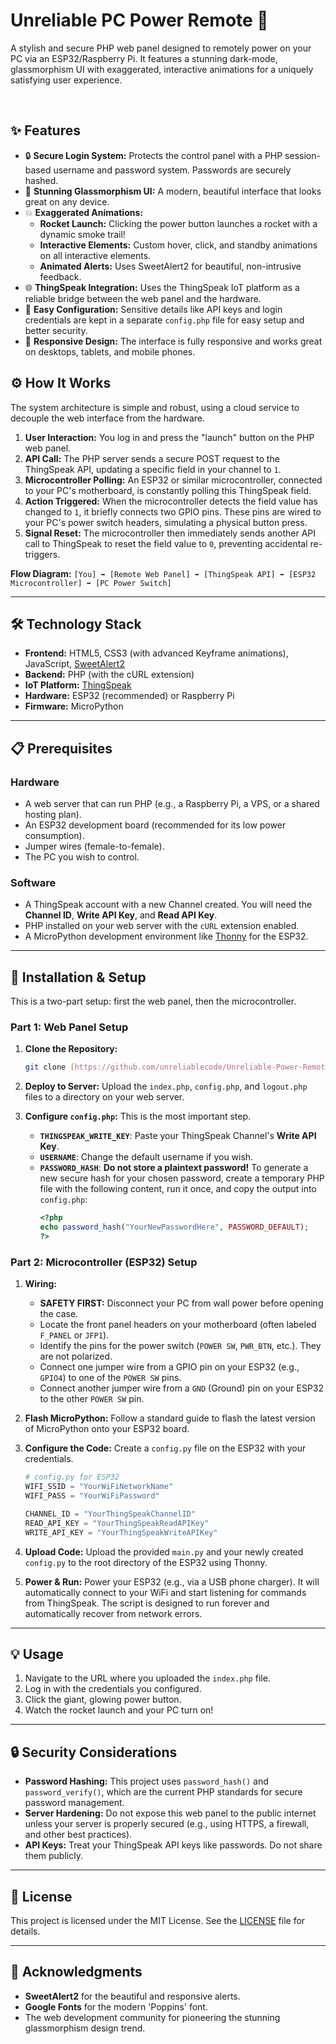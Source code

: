 # Unreliable PC Power Remote 🚀

A stylish and secure PHP web panel designed to remotely power on your PC via an ESP32/Raspberry Pi. It features a stunning dark-mode, glassmorphism UI with exaggerated, interactive animations for a uniquely satisfying user experience.

<br>

## ✨ Features

* 🔒 **Secure Login System:** Protects the control panel with a PHP session-based username and password system. Passwords are securely hashed.
* 🎨 **Stunning Glassmorphism UI:** A modern, beautiful interface that looks great on any device.
* 💥 **Exaggerated Animations:**
    * **Rocket Launch:** Clicking the power button launches a rocket with a dynamic smoke trail!
    * **Interactive Elements:** Custom hover, click, and standby animations on all interactive elements.
    * **Animated Alerts:** Uses SweetAlert2 for beautiful, non-intrusive feedback.
* 🌐 **ThingSpeak Integration:** Uses the ThingSpeak IoT platform as a reliable bridge between the web panel and the hardware.
* 🔧 **Easy Configuration:** Sensitive details like API keys and login credentials are kept in a separate `config.php` file for easy setup and better security.
* 📱 **Responsive Design:** The interface is fully responsive and works great on desktops, tablets, and mobile phones.

## ⚙️ How It Works

The system architecture is simple and robust, using a cloud service to decouple the web interface from the hardware.

1.  **User Interaction:** You log in and press the "launch" button on the PHP web panel.
2.  **API Call:** The PHP server sends a secure POST request to the ThingSpeak API, updating a specific field in your channel to `1`.
3.  **Microcontroller Polling:** An ESP32 or similar microcontroller, connected to your PC's motherboard, is constantly polling this ThingSpeak field.
4.  **Action Triggered:** When the microcontroller detects the field value has changed to `1`, it briefly connects two GPIO pins. These pins are wired to your PC's power switch headers, simulating a physical button press.
5.  **Signal Reset:** The microcontroller then immediately sends another API call to ThingSpeak to reset the field value to `0`, preventing accidental re-triggers.

**Flow Diagram:**
`[You] ➡️ [Remote Web Panel] ➡️ [ThingSpeak API] ➡️ [ESP32 Microcontroller] ➡️ [PC Power Switch]`

---

## 🛠️ Technology Stack

* **Frontend:** HTML5, CSS3 (with advanced Keyframe animations), JavaScript, [SweetAlert2](https://sweetalert2.github.io/)
* **Backend:** PHP (with the cURL extension)
* **IoT Platform:** [ThingSpeak](https://thingspeak.com/)
* **Hardware:** ESP32 (recommended) or Raspberry Pi
* **Firmware:** MicroPython

---

## 📋 Prerequisites

### Hardware
* A web server that can run PHP (e.g., a Raspberry Pi, a VPS, or a shared hosting plan).
* An ESP32 development board (recommended for its low power consumption).
* Jumper wires (female-to-female).
* The PC you wish to control.

### Software
* A ThingSpeak account with a new Channel created. You will need the **Channel ID**, **Write API Key**, and **Read API Key**.
* PHP installed on your web server with the `cURL` extension enabled.
* A MicroPython development environment like [Thonny](https://thonny.org/) for the ESP32.

---

## 🚀 Installation & Setup

This is a two-part setup: first the web panel, then the microcontroller.

### Part 1: Web Panel Setup

1.  **Clone the Repository:**
    ```bash
    git clone [https://github.com/unreliablecode/Unreliable-Power-Remote.git](https://github.com/your-username/Unreliable-Power-Remote.git)
    ```

2.  **Deploy to Server:** Upload the `index.php`, `config.php`, and `logout.php` files to a directory on your web server.

3.  **Configure `config.php`:** This is the most important step.
    * **`THINGSPEAK_WRITE_KEY`**: Paste your ThingSpeak Channel's **Write API Key**.
    * **`USERNAME`**: Change the default username if you wish.
    * **`PASSWORD_HASH`**: **Do not store a plaintext password!** To generate a new secure hash for your chosen password, create a temporary PHP file with the following content, run it once, and copy the output into `config.php`:
        ```php
        <?php
        echo password_hash("YourNewPasswordHere", PASSWORD_DEFAULT);
        ?>
        ```

### Part 2: Microcontroller (ESP32) Setup



1.  **Wiring:**
    * **SAFETY FIRST:** Disconnect your PC from wall power before opening the case.
    * Locate the front panel headers on your motherboard (often labeled `F_PANEL` or `JFP1`).
    * Identify the pins for the power switch (`POWER SW`, `PWR_BTN`, etc.). They are not polarized.
    * Connect one jumper wire from a GPIO pin on your ESP32 (e.g., `GPIO4`) to one of the `POWER SW` pins.
    * Connect another jumper wire from a `GND` (Ground) pin on your ESP32 to the other `POWER SW` pin.

2.  **Flash MicroPython:** Follow a standard guide to flash the latest version of MicroPython onto your ESP32 board.

3.  **Configure the Code:** Create a `config.py` file on the ESP32 with your credentials.
    ```python
    # config.py for ESP32
    WIFI_SSID = "YourWiFiNetworkName"
    WIFI_PASS = "YourWiFiPassword"

    CHANNEL_ID = "YourThingSpeakChannelID"
    READ_API_KEY = "YourThingSpeakReadAPIKey"
    WRITE_API_KEY = "YourThingSpeakWriteAPIKey"
    ```

4.  **Upload Code:** Upload the provided `main.py` and your newly created `config.py` to the root directory of the ESP32 using Thonny.

5.  **Power & Run:** Power your ESP32 (e.g., via a USB phone charger). It will automatically connect to your WiFi and start listening for commands from ThingSpeak. The script is designed to run forever and automatically recover from network errors.

---

## 💡 Usage

1.  Navigate to the URL where you uploaded the `index.php` file.
2.  Log in with the credentials you configured.
3.  Click the giant, glowing power button.
4.  Watch the rocket launch and your PC turn on!

---

## 🔒 Security Considerations

* **Password Hashing:** This project uses `password_hash()` and `password_verify()`, which are the current PHP standards for secure password management.
* **Server Hardening:** Do not expose this web panel to the public internet unless your server is properly secured (e.g., using HTTPS, a firewall, and other best practices).
* **API Keys:** Treat your ThingSpeak API keys like passwords. Do not share them publicly.

---

## 📜 License

This project is licensed under the MIT License. See the [LICENSE](LICENSE) file for details.

---

## 🙏 Acknowledgments

* **SweetAlert2** for the beautiful and responsive alerts.
* **Google Fonts** for the modern 'Poppins' font.
* The web development community for pioneering the stunning glassmorphism design trend.
